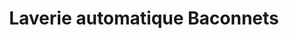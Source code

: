 ---
title: "Laverie automatique Baconnets"
url: /antony/laverie-automatique-baconnets/
shop: blanchisserie
---